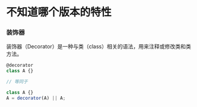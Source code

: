 # 不知道哪个版本的特性

### 装饰器
装饰器（Decorator）是一种与类（class）相关的语法，用来注释或修改类和类方法。
```js
@decorator
class A {}

// 等同于

class A {}
A = decorator(A) || A;
```